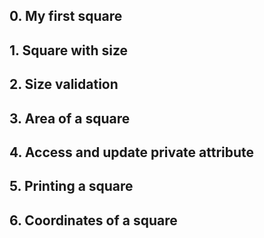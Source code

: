 ##  0\. My first square

##  1\. Square with size

##  2\. Size validation

##  3\. Area of a square

##  4\. Access and update private attribute

##  5\. Printing a square

##  6\. Coordinates of a square

